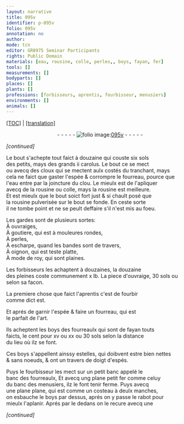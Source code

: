 ```yaml
---
layout: narrative
title: 095v
identifier: p-095v
folio: 095v
annotation: no
author:
mode: tcn
editor: GR8975 Seminar Participants
rights: Public Domain
materials: [eau, rousine, colle, perles,, boys, fayan, fer]
tools: []
measurements: []
bodyparts: []
places: []
plants: []
professions: [forbisseurs, aprentis, fourbisseur, menusiers]
environments: []
animals: []
---
```


 <p><a href="{{ site.baseurl }}/normalized/">[TOC]</a> | <a href="{{ site.baseurl }}/texts/p-095v_tl/" target="_blank">[translation]</a></p><div class="folio" align="center">- - - - - <a href="http://gallica.bnf.fr/ark:/12148/btv1b10500001g/f196.image" target="_blank"><img src="https://cu-mkp.github.io/2017-workshop-edition/assets/photo-icon.png" alt="folio image: " style="display:inline-block; margin-bottom:-3px;"/>095v</a> - - - - - </div>  
 
*[continued]*
  
Le bout s'achepte tout faict à douzaine qui couste six sols<br/> des petits, mays des grands ii carolus. Le bout <span class="del">ce</span> se mect<br/> ou avecq des cloux qui se mectent aulx costés du tranchant, mays<br/> cela ne faict que gaster l'espée & corrompre le fourreau, pource que<br/> l'<span class="m">eau</span> entre par la joincture du clou. Le mieulx est de l'apliquer<br/> avecq de la <span class="m">rousine</span> ou <span class="m">colle</span>, mays la <span class="m">rousine</span> est meilleure.<br/> Et est mieulx que le bout soict fort just & si chault posé que<br/> la <span class="m">rousine</span> pulverisée sur le bout se fonde. En ceste sorte<br/> il ne tombe point et ne se peult deffaire s'il n'est mis au foeu.
 
Les gardes sont de plusieurs sortes:<br/> À ouvraiges,<br/> À goutiere, qui est à mouleures rondes,<br/> À <span class="m">perles,</span><br/> À escharpe, quand les bandes sont de travers,<br/> À oignon, qui est teste platte,<br/> À mode de roy, qui sont plaines.
 
Les <span class="pro">forbisseurs</span> les achaptent à douzaines, la douzaine<br/> des pleines coste co<span class="exp">mmun</span>em<span class="exp">ent</span> x lb. La piece d'ouvraige, 30 sols ou<br/> selon sa facon.
 
La premiere chose que faict l'<span class="pro">aprentis</span> c'est de fourbir<br/> co<span class="exp">mm</span>e dict est.
 
Et aprés de garnir l'espée & faire un fourreau, qui est<br/> le parfait de l'art.
 
Ils acheptent les <span class="m">boys</span> des fourreaulx qui sont de <span class="m">fayan</span> touts<br/> faicts, le cent pour xv ou xx ou 30 sols selon la distance<br/> du lieu où ilz se font.
 
Ces <span class="m">boys</span> s'appellent ainssy estelles, qui doibvent estre bien nettes<br/> & sans noeuds, & ont un travers de doigt d'espés.
 
Puys le <span class="pro">fourbisseur</span> les mect sur un petit banc appelé le<br/> banc des fourreaulx, Et avecq ung <span class="del">plane</span> petit <span class="m">fer</span> co<span class="exp">mm</span>e celuy<br/> du banc des <span class="pro">menusiers</span>, ilz le font tenir ferme. Puys avecq<br/> une <span class="del">plane</span> plane, qui est co<span class="exp">mm</span>e un costeau à deulx manches,<br/> on esbauche le <span class="m">boys</span> par dessus, aprés on y passe le rabot pour<br/> mieulx l'aplanir. Aprés par le dedans on le recure avecq une
 
*[continued]*
 
 